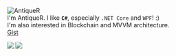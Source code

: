 ![AntiqueR](https://github.com/AntiquePendulum/AntiquePendulum/blob/master/Images/AntiqueR-simple_small.png)  
I'm AntiqueR. I like **`C#`**, especially `.NET Core` and `WPF`! :)  
I'm also interested in Blockchain and MVVM architecture.  
[Gist](https://gist.github.com/AntiquePendulum)


<a>
  <img align="left" src="https://github-readme-stats.vercel.app/api?username=AntiquePendulum&show_icons=trued&count_private=true&theme=material-palenight" />
</a>
<a>
  <img align="left" src="https://github-readme-stats.vercel.app/api/top-langs/?username=AntiquePendulum&layout=compact&card_width=250" />
</a>
